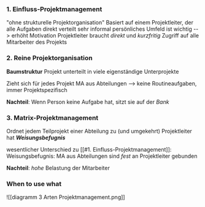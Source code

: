 ### 1. Einfluss-Projektmanagement
"ohne strukturelle Projektorganisation"
Basiert auf einem Projektleiter, der alle Aufgaben direkt verteilt
sehr informal
persönliches Umfeld ist wichtig --> erhöht Motivation
Projektleiter braucht _direkt_ und _kurzfritig_ Zugriff auf alle Mitarbeiter des Projekts

### 2. Reine Projektorganisation
**Baumstruktur**
Projekt unterteilt in viele eigenständige Unterprojekte

Zieht sich für jedes Projekt MA aus Abteilungen --> keine Routineaufgaben, immer Projektspezifisch

**Nachteil**: Wenn Person keine Aufgabe hat, sitzt sie auf der _Bank_


### 3. Matrix-Projektmanagement
Ordnet jedem Teilprojekt einer Abteilung zu (und umgekehrt)
Projektleiter hat **_Weisungsbefugnis_**

wesentlicher Unterschied zu [[#1. Einfluss-Projektmanagement]]:
Weisungsbefugnis: MA aus Abteilungen sind _fest_ an Projektleiter gebunden

**Nachteil**: _hohe_ Belastung der Mitarbeiter


### When to use what
![[diagramm 3 Arten Projektmanagement.png]]

